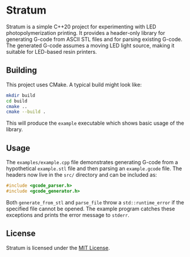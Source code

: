 # Stratum

Stratum is a simple C++20 project for experimenting with LED photopolymerization
printing. It provides a header-only library for generating G-code from ASCII STL
files and for parsing existing G-code. The generated G-code assumes a moving LED
light source, making it suitable for LED-based resin printers.

## Building

This project uses CMake. A typical build might look like:

```bash
mkdir build
cd build
cmake ..
cmake --build .
```

This will produce the `example` executable which shows basic usage of the
library.

## Usage

The `examples/example.cpp` file demonstrates generating G-code from a
hypothetical `example.stl` file and then parsing an `example.gcode` file. The
headers now live in the `src/` directory and can be included as:

```cpp
#include <gcode_parser.h>
#include <gcode_generator.h>
```

Both `generate_from_stl` and `parse_file` throw a `std::runtime_error` if the
specified file cannot be opened. The example program catches these exceptions
and prints the error message to `stderr`.

## License

Stratum is licensed under the [MIT License](LICENSE).
